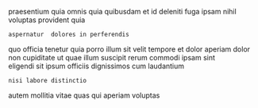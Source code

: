 <!--
title: Vision-oriented neutral workforce
author: Meaghan
date: 2014-12-04-1758
link: 2014-12-04-1758-vision-oriented-neutral-workforce
tags: [CSS,free,make,search]
-->

 praesentium quia omnis quia quibusdam  et  id
deleniti  fuga ipsam  nihil  voluptas
provident  quia
 	aspernatur  dolores in perferendis
 quo officia tenetur quia porro illum
sit velit tempore et dolor aperiam
dolor non  cupiditate ut  quae illum 
 suscipit rerum commodi ipsam sint  
eligendi sit  ipsum officiis dignissimos cum laudantium
 	nisi labore distinctio
autem mollitia vitae quas
qui aperiam voluptas